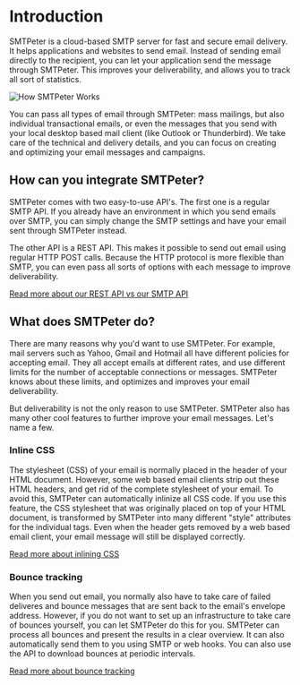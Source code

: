 # Introduction

SMTPeter is a cloud-based SMTP server for fast and secure email delivery. It 
helps applications and websites to send email. Instead of sending email directly
to the recipient, you can let your application send the message through SMTPeter.
This improves your deliverability, and allows you to track all sort of statistics.


![](copernica-docs:SMTPeter/Images/how_does_smtpeter_work_diagram.png "How SMTPeter Works")

You can pass all types of email through SMTPeter: mass mailings, but also
individual transactional emails, or even the messages that you send with your local
desktop based mail client (like Outlook or Thunderbird). We take care of the 
technical and delivery details, and you can focus on creating and optimizing your email 
messages and campaigns. 


## How can you integrate SMTPeter?

SMTPeter comes with two easy-to-use API's. The first one is a regular SMTP API. If you
already have an environment in which you send emails over SMTP, you can simply change
the SMTP settings and have your email sent through SMTPeter instead.

The other API is a REST API. This makes it possible to send out email using regular
HTTP POST calls. Because the HTTP protocol is more flexible than SMTP, you can even
pass all sorts of options with each message to improve deliverability.

[Read more about our REST API vs our SMTP API](copernica-docs:SMTPeter/api-documentation/api-introduction)


## What does SMTPeter do?

There are many reasons why you'd want to use SMTPeter. For example, mail servers such 
as Yahoo, Gmail and Hotmail all have different policies for accepting email. They all
accept emails at different rates, and use different limits for the number of acceptable
connections or messages. SMTPeter knows about these limits, and optimizes and improves 
your email deliverability. 

But deliverability is not the only reason to use SMTPeter. SMTPeter also has many other cool 
features to further improve your email messages. Let's name a few.


### Inline CSS

The stylesheet (CSS) of your email is normally placed in the header of your HTML document. 
However, some web based email clients strip out these HTML headers, and get rid of the 
complete stylesheet of your email. To avoid this, SMTPeter can automatically inlinize
all CSS code. If you use this feature, the CSS stylesheet that was originally placed on 
top of your HTML document, is transformed by SMTPeter into many different "style" attributes 
for the individual tags. Even when the header gets removed by a web based email client,
your email message will still be displayed correctly.

[Read more about inlining CSS](copernica-docs:SMTPeter/features/inline-css)


### Bounce tracking

When you send out email, you normally also have to take care of failed deliveres 
and bounce messages that are sent back to the email's envelope address. However, 
if you do not want to set up an infrastructure to take care of bounces yourself, 
you can let SMTPeter do this for you. SMTPeter can process all bounces and present 
the results in a clear overview. It can also automatically send them to you using 
SMTP or web hooks. You can also use the API to download bounces at periodic intervals. 

[Read more about bounce tracking](copernica-docs:SMTPeter/features/bounce-tracking)
<!--

### Open Tracking

Open tracking adds a so called 'tracking pixel' to your email. When one of your recipients 
opens your email the tracking pixel will send a notification back to SMTPeter's 
servers and show this in your statistics overview or can be retreived using the REST API. 

The tracking pixels knows exactly which email address corresponds with the registered
open, which gives you detailed recipient based statistics. 


### Click Tracking

Click tracking means that SMTPeter convert's all your links to point towards 
SMTPeter's servers, where we forward them to the original link's location. This does not 
change anything for your links, but makes it so our servers receive a notification 
whenever one of your recipients clicks on a link in your email. All clicks are 
show in your statistics overview or can be retreived using the REST API. 

Link tracking shows exactly which email address corresponds with a click, 
which gives you detailed recipient based statistics.

-->